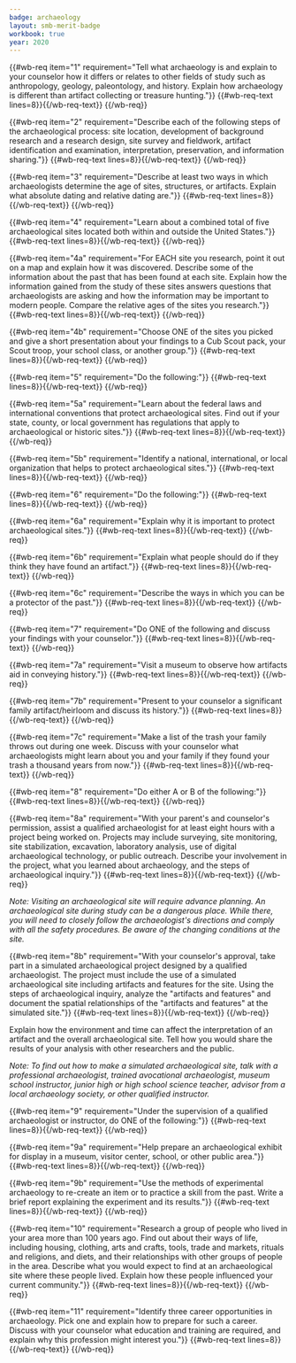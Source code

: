 ```yaml
---
badge: archaeology
layout: smb-merit-badge
workbook: true
year: 2020
---
```



{{#wb-req item="1" requirement="Tell what archaeology is and explain to your counselor how it differs or relates to other fields of study such as anthropology, geology, paleontology, and history. Explain how archaeology is different than artifact collecting or treasure hunting."}}
{{#wb-req-text lines=8}}{{/wb-req-text}}
{{/wb-req}}

{{#wb-req item="2" requirement="Describe each of the following steps of the archaeological process: site location, development of background research and a research design, site survey and fieldwork, artifact identification and examination, interpretation, preservation, and information sharing."}}
{{#wb-req-text lines=8}}{{/wb-req-text}}
{{/wb-req}}

{{#wb-req item="3" requirement="Describe at least two ways in which archaeologists determine the age of sites, structures, or artifacts. Explain what absolute dating and relative dating are."}}
{{#wb-req-text lines=8}}{{/wb-req-text}}
{{/wb-req}}

{{#wb-req item="4" requirement="Learn about a combined total of five archaeological sites located both within and outside the United States."}}
{{#wb-req-text lines=8}}{{/wb-req-text}}
{{/wb-req}}

{{#wb-req item="4a" requirement="For EACH site you research, point it out on a map and explain how it was discovered. Describe some of the information about the past that has been found at each site. Explain how the information gained from the study of these sites answers questions that archaeologists are asking and how the information may be important to modern people. Compare the relative ages of the sites you research."}}
{{#wb-req-text lines=8}}{{/wb-req-text}}
{{/wb-req}}

{{#wb-req item="4b" requirement="Choose ONE of the sites you picked and give a short presentation about your findings to a Cub Scout pack, your Scout troop, your school class, or another group."}}
{{#wb-req-text lines=8}}{{/wb-req-text}}
{{/wb-req}}

{{#wb-req item="5" requirement="Do the following:"}}
{{#wb-req-text lines=8}}{{/wb-req-text}}
{{/wb-req}}

{{#wb-req item="5a" requirement="Learn about the federal laws and international conventions that protect archaeological sites. Find out if your state, county, or local government has regulations that apply to archaeological or historic sites."}}
{{#wb-req-text lines=8}}{{/wb-req-text}}
{{/wb-req}}

{{#wb-req item="5b" requirement="Identify a national, international, or local organization that helps to protect archaeological sites."}}
{{#wb-req-text lines=8}}{{/wb-req-text}}
{{/wb-req}}

{{#wb-req item="6" requirement="Do the following:"}}
{{#wb-req-text lines=8}}{{/wb-req-text}}
{{/wb-req}}

{{#wb-req item="6a" requirement="Explain why it is important to protect archaeological sites."}}
{{#wb-req-text lines=8}}{{/wb-req-text}}
{{/wb-req}}

{{#wb-req item="6b" requirement="Explain what people should do if they think they have found an artifact."}}
{{#wb-req-text lines=8}}{{/wb-req-text}}
{{/wb-req}}

{{#wb-req item="6c" requirement="Describe the ways in which you can be a protector of the past."}}
{{#wb-req-text lines=8}}{{/wb-req-text}}
{{/wb-req}}

{{#wb-req item="7" requirement="Do ONE of the following and discuss your findings with your counselor."}}
{{#wb-req-text lines=8}}{{/wb-req-text}}
{{/wb-req}}

{{#wb-req item="7a" requirement="Visit a museum to observe how artifacts aid in conveying history."}}
{{#wb-req-text lines=8}}{{/wb-req-text}}
{{/wb-req}}

{{#wb-req item="7b" requirement="Present to your counselor a significant family artifact/heirloom and discuss its history."}}
{{#wb-req-text lines=8}}{{/wb-req-text}}
{{/wb-req}}

{{#wb-req item="7c" requirement="Make a list of the trash your family throws out during one week. Discuss with your counselor what archaeologists might learn about you and your family if they found your trash a thousand years from now."}}
{{#wb-req-text lines=8}}{{/wb-req-text}}
{{/wb-req}}

{{#wb-req item="8" requirement="Do either A or B of the following:"}}
{{#wb-req-text lines=8}}{{/wb-req-text}}
{{/wb-req}}

{{#wb-req item="8a" requirement="With your parent's and counselor's permission, assist a qualified archaeologist for at least eight hours with a project being worked on. Projects may include surveying, site monitoring, site stabilization, excavation, laboratory analysis, use of digital archaeological technology, or public outreach. Describe your involvement in the project, what you learned about archaeology, and the steps of archaeological inquiry."}}
{{#wb-req-text lines=8}}{{/wb-req-text}}
{{/wb-req}}

*Note: Visiting an archaeological site will require advance planning. An archaeological site during study can be a dangerous place. While there, you will need to closely follow the archaeologist's directions and comply with all the safety procedures. Be aware of the changing conditions at the site.*

{{#wb-req item="8b" requirement="With your counselor's approval, take part in a simulated archaeological project designed by a qualified archaeologist. The project must include the use of a simulated archaeological site including artifacts and features for the site. Using the steps of archaeological inquiry, analyze the \"artifacts and features\" and document the spatial relationships of the \"artifacts and features\" at the simulated site."}}
{{#wb-req-text lines=8}}{{/wb-req-text}}
{{/wb-req}}

Explain how the environment and time can affect the interpretation of an artifact and the overall archaeological site. Tell how you would share the results of your analysis with other researchers and the public.

*Note: To find out how to make a simulated archaeological site, talk with a professional archaeologist, trained avocational archaeologist, museum school instructor, junior high or high school science teacher, advisor from a local archaeology society, or other qualified instructor.*

{{#wb-req item="9" requirement="Under the supervision of a qualified archaeologist or instructor, do ONE of the following:"}}
{{#wb-req-text lines=8}}{{/wb-req-text}}
{{/wb-req}}

{{#wb-req item="9a" requirement="Help prepare an archaeological exhibit for display in a museum, visitor center, school, or other public area."}}
{{#wb-req-text lines=8}}{{/wb-req-text}}
{{/wb-req}}

{{#wb-req item="9b" requirement="Use the methods of experimental archaeology to re-create an item or to practice a skill from the past. Write a brief report explaining the experiment and its results."}}
{{#wb-req-text lines=8}}{{/wb-req-text}}
{{/wb-req}}

{{#wb-req item="10" requirement="Research a group of people who lived in your area more than 100 years ago. Find out about their ways of life, including housing, clothing, arts and crafts, tools, trade and markets, rituals and religions, and diets, and their relationships with other groups of people in the area. Describe what you would expect to find at an archaeological site where these people lived. Explain how these people influenced your current community."}}
{{#wb-req-text lines=8}}{{/wb-req-text}}
{{/wb-req}}

{{#wb-req item="11" requirement="Identify three career opportunities in archaeology. Pick one and explain how to prepare for such a career. Discuss with your counselor what education and training are required, and explain why this profession might interest you."}}
{{#wb-req-text lines=8}}{{/wb-req-text}}
{{/wb-req}}
